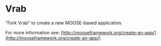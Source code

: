 Vrab
=====

"Fork Vrab" to create a new MOOSE-based application.

For more information see: [http://mooseframework.org/create-an-app/](http://mooseframework.org/create-an-app/)
